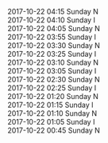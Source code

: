 2017-10-22 04:15 Sunday  N  
2017-10-22 04:10 Sunday  I  
2017-10-22 04:05 Sunday  N  
2017-10-22 03:55 Sunday  I  
2017-10-22 03:30 Sunday  N  
2017-10-22 03:25 Sunday  I  
2017-10-22 03:10 Sunday  N  
2017-10-22 03:05 Sunday  I  
2017-10-22 02:30 Sunday  N  
2017-10-22 02:25 Sunday  I  
2017-10-22 01:20 Sunday  N  
2017-10-22 01:15 Sunday  I  
2017-10-22 01:10 Sunday  N  
2017-10-22 01:05 Sunday  I  
2017-10-22 00:45 Sunday  N  
